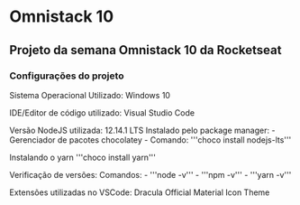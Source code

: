 # Omnistack 10
## Projeto da semana Omnistack 10 da Rocketseat
### Configurações do projeto
Sistema Operacional Utilizado: Windows 10

IDE/Editor de código utilizado: Visual Studio Code

Versão NodeJS utilizada: 12.14.1 LTS
    Instalado pelo package manager:
        - Gerenciador de pacotes chocolatey
        - Comando: '''choco install nodejs-lts'''

Instalando o yarn
    '''choco install yarn'''
    
Verificação de versões:
    Comandos:
        - '''node -v'''
        - '''npm -v'''
        - '''yarn -v'''

Extensões utilizadas no VSCode:
    Dracula Official
    Material Icon Theme